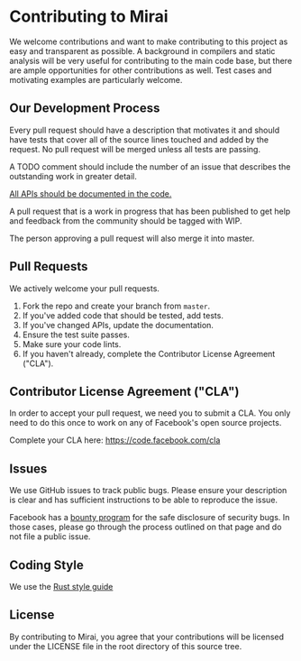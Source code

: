# Contributing to Mirai
We welcome contributions and want to make contributing to this project as easy and transparent as
possible. A background in compilers and static analysis will be very useful for contributing to the main
code base, but there are ample opportunities for other contributions as well. Test cases and motivating examples
are particularly welcome.

## Our Development Process
Every pull request should have a description that motivates it and
should have tests that cover all of the source lines touched and added by the request. No pull request will be merged
unless all tests are passing.

A TODO comment should include the number of an issue that describes the outstanding work in greater detail.

[All APIs should be documented in the code.](https://rust-lang-nursery.github.io/api-guidelines/documentation.html)

A pull request that is a work in progress that has been published to get help and feedback from the community should
be tagged with WIP.

The person approving a pull request will also merge it into master.

## Pull Requests
We actively welcome your pull requests.

1. Fork the repo and create your branch from `master`.
2. If you've added code that should be tested, add tests.
3. If you've changed APIs, update the documentation.
4. Ensure the test suite passes.
5. Make sure your code lints.
6. If you haven't already, complete the Contributor License Agreement ("CLA").

## Contributor License Agreement ("CLA")
In order to accept your pull request, we need you to submit a CLA. You only need
to do this once to work on any of Facebook's open source projects.

Complete your CLA here: <https://code.facebook.com/cla>

## Issues
We use GitHub issues to track public bugs. Please ensure your description is
clear and has sufficient instructions to be able to reproduce the issue.

Facebook has a [bounty program](https://www.facebook.com/whitehat/) for the safe
disclosure of security bugs. In those cases, please go through the process
outlined on that page and do not file a public issue.

## Coding Style
We use the [Rust style guide](https://github.com/rust-lang-nursery/fmt-rfcs/blob/master/guide/guide.md)

## License
By contributing to Mirai, you agree that your contributions will be licensed
under the LICENSE file in the root directory of this source tree.